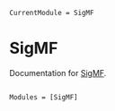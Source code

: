 ```@meta
CurrentModule = SigMF
```

# SigMF

Documentation for [SigMF](https://github.com/juliaIO/SigMF.jl).

```@index
```

```@autodocs
Modules = [SigMF]
```
